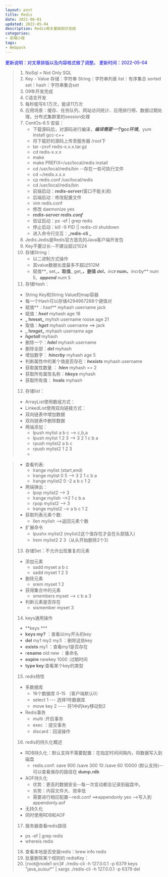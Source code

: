 ```yaml
---
layout: post
title: Redis
date: 2021-06-01
updated: 2022-05-04
description: Redis相关基础知识总结
categories:
- 前端小技
tags: 
- Webpack
---
```

<font color=blue>更新说明：对文章排版以及内容格式做了调整。</font>
<font color=blue> 更新时间：2022-05-04</font>

> 1. NoSql = Not Only SQL
> 1. Key - Value 存储：字符串 String｜字符串列表 list｜有序集合 sorted set｜hash｜字符串集合set
> 1. 09年开发完成
> 1. C语言开发
> 1. 每秒能写8.1万次，能读11万次
> 1. 应用场景：缓存、任务队列、网站访问统计、应用排行榜、数据过期处理，分布式集群里的session处理
> 1. CentOs-6.5 安装：
>    - 下载源码后，对源码进行编译，_**编译需要一个gcc环境**_。yum install gcc-c++
>    - 将下载好的源码上传至服务器 /root下
>    - tar -zxvf redis-x.x.x.tar.gz
>    - cd  redis-x.x.x
>    - make
>    - make PREFIX=/usr/local/redis install
>    - cd /usr/local/redis/bin --存在一些可执行文件
>    - cd ~/redis.x.x.x
>    - cp redis.conf /usr/local/redis
>    - cd /usr/local/redis/bin
>    - 前端启动：_**redis-server**_(窗口不能关闭)
>    - 后端启动：修改配置文件
>    - vim redis.conf
>    - 修改 daemonize yes
>    - **_redis-server redis.conf_**
>    - 验证启动：ps -ef | grep redis
>    - 停止启动：kill -9 PID  ||  redis-cli shutdown
>    - 进入命令行交互：**_redis-cli _**
> 8. Jedis:Jedis是Redis官方首先的Java客户端开发包
> 8. Key不要过长--不建议超过1024
> 8. 存储String：
>    - 以二进制方式操作
>    - 其value数据长度最多不超过512M
>    - 赋值**_ set_**、取值**_ get_**、删值 _**del**_、**_inc_**r num、**_incrby_** num 5、**_append_** num 5
> 11. 存储Hash：
>    - String Key和String Value的map容器
>    - 每一个Hash可以存储4294967268个键值对
>    - 赋值**_：hset_** myhash username jack
>    - 赋值：**_hset_** myhash age 18
>    - **_        hmset_** myhsh username roose age 21
>    - 取值：**_hget_** myhash username ==> jack
>    - **_ hmget_** myhash username age
>    - **_hgetall_** myhash
>    - 删除一个：**_hdel_** myhash username
>    - 删除全部：**_del_** myhash
>    - 增加数字： _**hincrby**_ myhash age  5
>    - 判断属性中的某个值是否存在：**_hexists_** myhash username
>    - 获取属性数量 ： **_hlen_** myhash == 2
>    - 获取所有属性名称：**_hkeys_** myhash
>    - 获取所有值： **hvals** myhash
> 12. 存储list：
>    - ArrayList使用数组方式：
>    - LinkedList使用双向链接方式：
>    - 双向链表中增加数据
>    - 双向链表中删除数据
>    - 两端添加：
>       - lpush mylist a b c --> c,b,a
>       - lpush mylist 1 2 3 --> 3 2 1 c b a
>       - rpush mylist2 a b c
>       - rpush mylist2 1 2 3 
>       - 

>    - 查看列表: 
>       - lrange mylist  (start,end)
>       - lrange mylist 0 5 --> 3 2 1 c b a
>       - lrange mylist2 0 -2 a b c 1 2
>    - 两端弹出：
>       - lpop mylist2 --> 3
>       - lrange mylish  -->2 1 c b a
>       - rpop mylist2 --> 3
>       - lrange mylist2 --> a b  c 1 2 
>    - 获取列表元素个数:
>       - llen mylish  -->返回元素个数
>    - 扩展命令
>       - lpushx mylist2 (mylist2这个值存在才会在头部插入)
>       - lrem mylist2 2 3（从头开始删除2个3）
> 13. 存储Set：不允许出现重复的元素
>    - 添加元素
>       - sadd myset a b c
>       - sadd myset  1 2 3
>    - 删除元素
>       - srem myset 1 2
>    - 获得集合中的元素
>       - smembers myset --> c b a 3
>    - 判断元素是否存在
>       - sismember myset 3
> 14. keys通用操作
>    - **keys ***
>    - **keys my?**  ：查看以my开头的key
>    - **del** my1 my2 my3 ：删除这些key
>    - **exists** my1   ：查看my1是否存在
>    - r**ename** old new ：重命名
>    - **expire** newkey 1000 :过期时间
>    - **type key**:查看某个key的类型
> 15. redis特性
>    - 多数据库
>       - 16个数据库 0-15 （客户端默认0）
>       - select 1  --- 选择1号数据库
>       - move key 2 ---- 将1中的key移动到2
>    - Redis事务
>       - multi :开启事务
>       - exec ：提交事务
>       - discard：回滚操作
> 16. redis的持久化概述
>    - RDB持久化：默认支持不需要配置：在指定时间间隔内，将数据写入到磁盘
>       - redis.conf: save 900 /save 300 10 /save 60 10000 (默认支持)--可以查看保存的路径在 **dump.rdb**
>    - AOF持久化
>       - 优势：更高的数据安全--每一次变动都会记录到磁盘中。 
>       - 劣势：内容文件大、效率低
>       - 需要进行相应配置--redi.conf ==>appendonly yes -->写入到appendonly.aof 
>    - 无持久化
>    - 同时使用RDB和AOF
> 17. 服务器查看redis路径
> - ps -ef | grep redis
> - whereis  redis
> 18. 查看本地是否安装redis：brew info redis
> 18. 批量删除某个规则的 redisKey：
>    1. [root@node1 src]# ./redis-cli -h 127.0.0.1 -p 6379 keys "java_suisui*" | xargs ./redis-cli -h 127.0.0.1 -p 6379 del

